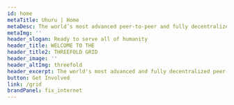 ```yaml
---
id: home
metaTitle: Uhuru | Home
metaDesc: The world’s most advanced peer-to-peer and fully decentralized Internet infrastructure, now ready to host the world’s data and workloads.
metaImg: ''
header_slogan: Ready to serve all of humanity
header_title: WELCOME TO THE 
header_title2: THREEFOLD GRID
header_image: ''
header_altImg: threefold
header_excerpt: The world's most advanced and fully decentralized peer-to-peer cloud infrastructure is now ready to host the world's data and workloads.
button: Get Involved
link: /grid
brandPanel: fix_internet
---
```


